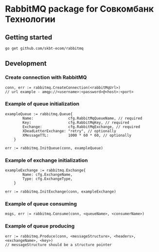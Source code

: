# RabbitMQ package for Совкомбанк Технологии

## Getting started
```bash
go get github.com/skbt-ecom/rabbitmq
```

## Development

### Create connection with RabbitMQ
```
conn, err := rabbitmq.CreateConnection(<rabbitMqUrl>)
// url example - amqp://<username>:<password>@<host>:<port>
```
### Example of queue initialization

````
exampleQueue := rabbitmq.Queue{
		Name:                cfg.RabbitMqQueueName, // required
		Key:                 cfg.RabbitMqKey, // required
		Exchange:            cfg.RabbitMqExchange, // required
		XDeadLetterExchange: "retry", // optionally
		XMessageTTL:         1000 * 60 * 60, // optionally
	}

err := rabbitmq.InitQueue(conn, exampleQueue)
````

### Example of exchange initialization
````
exampleExchange := rabbitmq.Exchange{
        Name: cfg.ExchangeName,
        Type: cfg.ExchangeType,
    }
    
err := rabbitmq.InitExchange(conn, exampleExchange)
````

### Example of queue consuming
````
msgs, err := rabbitmq.Consume(conn, <queueName>, <consumerName>)
````

### Example of queue producing
````
err := rabbitmq.Produce(conn, <messageStructure>, <headers>, <exchangeName>, <key>)
// messageStructure should be a structure pointer
````